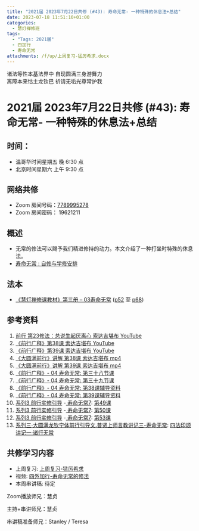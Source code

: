 ```yaml
---
title: "2021届 2023年7月22日共修 (#43): 寿命无常- 一种特殊的休息法+总结"
date: 2023-07-18 11:51:10+01:00
categories:
  - 慧灯禅修班
tags:
  - "Tags: 2021届"
  - 四加行
  - 寿命无常
attachments: /f/up/上周复习-猛厉希求.docx
---
```

<!--StartFragment-->

诸法等性本基法界中 自现圆满三身游舞力\
离障本来怙主龙钦巴 祈请无垢光尊常护我

# 2021届 2023年7月22日共修 (#43): 寿命无常- 一种特殊的休息法+总结

## 时间：

* 温哥华时间星期五 晚 6:30 点
* 北京时间星期六 上午 9:30 点

## 网络共修

* Zoom 房间号码：[7789995278](https://us02web.zoom.us/j/7789995278?pwd=VjZmbWJFY2k2K0E5RVB2cTNIQmhqUT09)
* Zoom 房间密码： 19621211

## 概述

* 无常的修法可以赐予我们精进修持的动力。本文介绍了一种打坐时特殊的休息法。
* [寿命无常 : 自修与学修安排](https://fohuifayu.com/index.php/huideng-jiangtang/chanxiuke/zen-03/8653-zen03-smwc?title=)

## 法本

* [《慧灯禅修课教材》第三册 – 03寿命无常](https://huidengchanxiu.net/books/b3/3-03) ([p52](https://huidengchanxiu.net/books/b3/3-03/#p52) 至 [p68](https://huidengchanxiu.net/books/b3/3-03/#p68))

## 参考资料

1. [前行 第23修法：总说生起厌离心 索达吉堪布 YouTube](https://www.youtube.com/watch?v=-VirW0G8Iyg&list=PLAnEIprIVklfgalc7Xw4ToCyX-C_wu-XT&index=23)
2. [《前行广释》第38课 索达吉堪布 YouTube](https://www.youtube.com/watch?v=_fHIQ8y4TeQ&list=PLAnEIprIVklfWTKX6X1gI9eR_phiB8B4b&index=39)
3. [《前行广释》第39课 索达吉堪布 YouTube](https://www.youtube.com/watch?v=_A7Wgv8MlZQ&list=PLAnEIprIVklfWTKX6X1gI9eR_phiB8B4b&index=40)
4. [《大圆满前行》讲解 第38课 索达吉堪布 mp4](http://huidengchanxiu.net/jmy/007-%E5%A4%A7%E5%9C%86%E6%BB%A1%E5%89%8D%E8%A1%8C%E5%B9%BF%E9%87%8A/007-%E5%89%8D%E8%A1%8C%E5%B9%BF%E9%87%8A%E8%A7%86%E9%A2%91/%e3%80%8a%e5%a4%a7%e5%9c%86%e6%bb%a1%e5%89%8d%e8%a1%8c%e3%80%8b%e8%ae%b2%e8%a7%a3%e7%ac%ac38%e8%af%be.mp4)
5. [《大圆满前行》讲解 第39课 索达吉堪布 mp4](http://huidengchanxiu.net/jmy/007-%E5%A4%A7%E5%9C%86%E6%BB%A1%E5%89%8D%E8%A1%8C%E5%B9%BF%E9%87%8A/007-%E5%89%8D%E8%A1%8C%E5%B9%BF%E9%87%8A%E8%A7%86%E9%A2%91/%e3%80%8a%e5%a4%a7%e5%9c%86%e6%bb%a1%e5%89%8d%e8%a1%8c%e3%80%8b%e8%ae%b2%e8%a7%a3%e7%ac%ac39%e8%af%be.mp4)
6. [《前行广释》- 04 寿命无常: 第三十八节课](https://huidengchanxiu.net/refs/qxgs/qxgs-04wc/#%E7%AC%AC%E4%B8%89%E5%8D%81%E5%85%AB%E8%8A%82%E8%AF%BE)
7. [《前行广释》- 04 寿命无常: 第三十九节课](https://huidengchanxiu.net/refs/qxgs/qxgs-04wc/#%E7%AC%AC%E4%B8%89%E5%8D%81%E4%B9%9D%E8%8A%82%E8%AF%BE)
8. [《前行广释》- 04 寿命无常: 第38课辅导资料](https://huidengchanxiu.net/refs/qxgs/fudao/qxgsfd-04wc/#%E5%89%8D%E8%A1%8C%E5%B9%BF%E9%87%8A%E7%AC%AC38%E8%AF%BE%E8%BE%85%E5%AF%BC%E8%B5%84%E6%96%99)
9. [《前行广释》- 04 寿命无常: 第39课辅导资料](https://huidengchanxiu.net/refs/qxgs/fudao/qxgsfd-04wc/#%E5%89%8D%E8%A1%8C%E5%B9%BF%E9%87%8A%E7%AC%AC39%E8%AF%BE%E8%BE%85%E5%AF%BC%E8%B5%84%E6%96%99)
10. [系列3 前行实修引导](https://huidengchanxiu.net/refs/s2) -[ 寿命无常7](https://huidengchanxiu.net/refs/xmfw/s3/smwc-7): [第49课](https://huidengchanxiu.net/refs/xmfw/s3/smwc-7#%E7%AC%AC49%E8%AF%BE)
11. [系列3 前行实修引导](https://huidengchanxiu.net/refs/s2) -[ 寿命无常7](https://huidengchanxiu.net/refs/xmfw/s3/smwc-7): [第50课](https://huidengchanxiu.net/refs/xmfw/s3/smwc-7#%E7%AC%AC50%E8%AF%BE)
12. [系列3 前行实修引导](https://huidengchanxiu.net/refs/s2) -[ 寿命无常7](https://huidengchanxiu.net/refs/xmfw/s3/smwc-7): [第53课](https://huidengchanxiu.net/refs/xmfw/s3/smwc-7#%E7%AC%AC53%E8%AF%BE)
13. [系列三·大圆满龙钦宁体前行引导文.普贤上师言教讲记三-寿命无常](https://huidengchanxiu.net/refs/xmfw/s3-ydw3-smwc): [四法印颂讲记一·诸行无常](https://huidengchanxiu.net/refs/xmfw/s3-ydw3-smwc/#%E5%9B%9B%E6%B3%95%E5%8D%B0%E9%A2%82%E8%AE%B2%E8%AE%B0%E4%B8%80%E8%AF%B8%E8%A1%8C%E6%97%A0%E5%B8%B8)

## **共修学习内容**

* 上周复习: [上周复习-猛厉希求](/f/up/上周复习-猛厉希求.docx)
* 视频: [四外加行-寿命无常的修法](https://fohuifayu.com/index.php/huideng-jiangtang/fofa-jianxiu/chuli-xin/670-l11033)
* 本周串讲稿: 待定

Zoom播放师兄：慧贞

主持+串讲师兄：慧贞

串讲稿准备师兄：Stanley / Teresa

<!--EndFragment-->